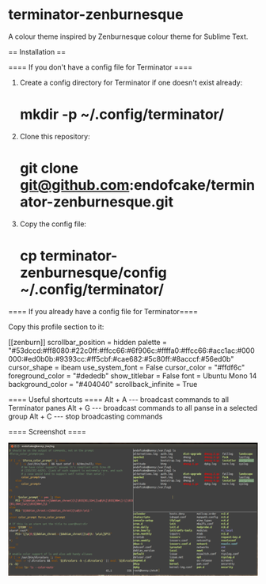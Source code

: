 terminator-zenburnesque
=======================

A colour theme inspired by Zenburnesque colour theme for Sublime Text.

== Installation ==

==== If you don't have a config file for Terminator ====

1. Create a config directory for Terminator if one doesn't exist already:

    # mkdir -p ~/.config/terminator/

2. Clone this repository:

    # git clone git@github.com:endofcake/terminator-zenburnesque.git

3. Copy the config file:

    # cp terminator-zenburnesque/config ~/.config/terminator/

==== If you already have a config file for Terminator====

Copy this profile section to it:

  [[zenburn]]
    scrollbar_position = hidden
    palette = "#53dccd:#ff8080:#22c0ff:#ffcc66:#6f906c:#ffffa0:#ffcc66:#acc1ac:#000000:#ed0b0b:#9393cc:#ff5cbf:#cae682:#5c80ff:#8acccf:#56ed0b"
    cursor_shape = ibeam
    use_system_font = False
    cursor_color = "#ffdf6c"
    foreground_color = "#dededb"
    show_titlebar = False
    font = Ubuntu Mono 14
    background_color = "#404040"
    scrollback_infinite = True

==== Useful shortcuts ====
Alt + A --- broadcast commands to all Terminator panes
Alt + G --- broadcast commands to all panse in a selected group
Alt + C --- stop broadcasting commands

==== Screenshot ====

![terminator zenburnesque](terminator-zenburnesque.png)